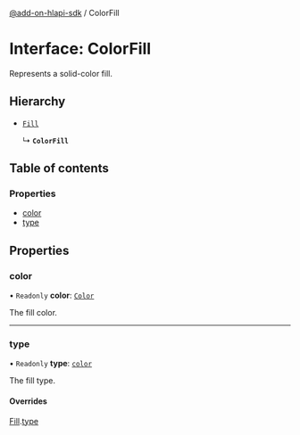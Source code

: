 [@add-on-hlapi-sdk](../overview.md) / ColorFill

# Interface: ColorFill

Represents a solid-color fill.

## Hierarchy

- [`Fill`](fill.md)

  ↳ **`ColorFill`**

## Table of contents

### Properties

- [color](color-fill.md#color)
- [type](color-fill.md#type)

## Properties

### color

• `Readonly` **color**: [`Color`](../classes/color.md)

The fill color.

<hr />

### type

• `Readonly` **type**: [`color`](../enums/fill-type-value.md#color)

The fill type.

#### Overrides

[Fill](fill.md).[type](fill.md#type)

